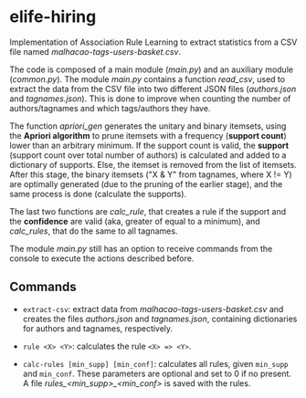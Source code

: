 # elife-hiring

Implementation of Association Rule Learning to extract statistics from a CSV file named *malhacao-tags-users-basket.csv*.

The code is composed of a main module (*main.py*) and an auxiliary module (*common.py*). The module *main.py* contains a function *read_csv*, used to extract the data from the CSV file into two different JSON files (*authors.json* and *tagnames.json*). This is done to improve when counting the number of authors/tagnames and which tags/authors they have.

The function *apriori_gen* generates the unitary and binary itemsets, using the **Apriori algorithm** to prune itemsets with a frequency (**support count**) lower than an arbitrary minimum. If the support count is valid, the **support** (support count over total number of authors) is calculated and added to a dictionary of supports. Else, the itemset is removed from the list of itemsets. After this stage, the binary itemsets ("X & Y" from tagnames, where X != Y) are optimally generated (due to the pruning of the earlier stage), and the same process is done (calculate the supports).

The last two functions are *calc_rule*, that creates a rule if the support and the **confidence** are valid (aka, greater of equal to a minimum), and *calc_rules*, that do the same to all tagnames.

The module *main.py* still has an option to receive commands from the console to execute the actions described before.

## Commands

- `extract-csv`: extract data from *malhacao-tags-users-basket.csv* and creates the files *authors.json* and *tagnames.json*, containing dictionaries for authors and tagnames, respectively.

- `rule <X> <Y>`: calculates the rule `<X> => <Y>`.

- `calc-rules [min_supp] [min_conf]`: calculates all rules, given `min_supp` and `min_conf`. These parameters are optional and set to 0 if no present. A file *rules_<min_supp>_<min_conf>* is saved with the rules.